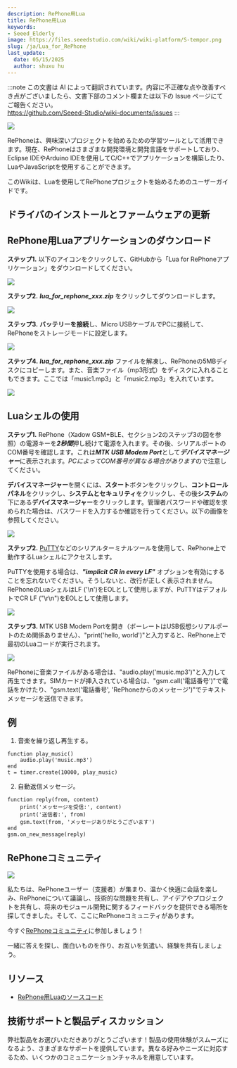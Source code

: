 ```yaml
---
description: RePhone用Lua
title: RePhone用Lua
keywords:
- Seeed_Elderly
image: https://files.seeedstudio.com/wiki/wiki-platform/S-tempor.png
slug: /ja/Lua_for_RePhone
last_update:
  date: 05/15/2025
  author: shuxu hu
---
```

:::note
この文書は AI によって翻訳されています。内容に不正確な点や改善すべき点がございましたら、文書下部のコメント欄または以下の Issue ページにてご報告ください。  
https://github.com/Seeed-Studio/wiki-documents/issues
:::

![](https://files.seeedstudio.com/wiki/Lua_for_RePhone/img/Xadow_GSMPlusBLE_pingguo.JPG)

RePhoneは、興味深いプロジェクトを始めるための学習ツールとして活用できます。現在、RePhoneはさまざまな開発環境と開発言語をサポートしており、Eclipse IDEやArduino IDEを使用してC/C++でアプリケーションを構築したり、LuaやJavaScriptを使用することができます。

このWikiは、Luaを使用してRePhoneプロジェクトを始めるためのユーザーガイドです。

ドライバのインストールとファームウェアの更新
----------------------------------

<!-- -   **ドライバのインストール**については、[Arduino_IDE_for_RePhone_Kit](/ja/Arduino_IDE_for_RePhone_Kit "Arduino IDE for RePhone Kit")の**セクション2**を参照してください -->

<!-- 
-   **ファームウェアの更新**については、[Arduino_IDE_for_RePhone_Kit](/ja/Arduino_IDE_for_RePhone_Kit "Arduino IDE for RePhone Kit")の**セクション3**を参照してください -->

RePhone用Luaアプリケーションのダウンロード
------------------------------------

**ステップ1.** 以下のアイコンをクリックして、GitHubから「Lua for RePhoneアプリケーション」をダウンロードしてください。

[![](https://files.seeedstudio.com/wiki/Lua_for_RePhone/img/Download_Lua_for_RePhone.png)](https://github.com/Seeed-Studio/Lua_for_RePhone/releases)

**ステップ2.** ***lua_for_rephone_xxx.zip*** をクリックしてダウンロードします。

![](https://files.seeedstudio.com/wiki/Lua_for_RePhone/img/Lua_for_rephone_download.png)

**ステップ3.** **バッテリーを接続**し、Micro USBケーブルでPCに接続して、RePhoneをストレージモードに設定します。

![](https://files.seeedstudio.com/wiki/Lua_for_RePhone/img/Connect_Xadow_GSMPlusBLE_to_PC.png)

**ステップ4.** ***lua_for_rephone_xxx.zip*** ファイルを解凍し、RePhoneの5MBディスクにコピーします。また、音楽ファイル（mp3形式）をディスクに入れることもできます。ここでは「music1.mp3」と「music2.mp3」を入れています。

![](https://files.seeedstudio.com/wiki/Lua_for_RePhone/img/Lua_1.png)

Luaシェルの使用
-------------

**ステップ1.** RePhone（Xadow GSM+BLE、セクション2のステップ3の図を参照）の電源キーを***2秒間***押し続けて電源を入れます。その後、シリアルポートのCOM番号を確認します。これは***MTK USB Modem Port***として***デバイスマネージャー***に表示されます。*PCによってCOM番号が異なる場合があります*ので注意してください。

**デバイスマネージャー**を開くには、**スタート**ボタンをクリックし、**コントロールパネル**をクリックし、**システムとセキュリティ**をクリックし、その後**システム**の下にある**デバイスマネージャー**をクリックします。管理者パスワードや確認を求められた場合は、パスワードを入力するか確認を行ってください。以下の画像を参照してください。

![](https://files.seeedstudio.com/wiki/Lua_for_RePhone/img/Check_ports.png)

**ステップ2.** [PuTTY](http://www.chiark.greenend.org.uk/~sgtatham/putty/download.html)などのシリアルターミナルツールを使用して、RePhone上で動作するLuaシェルにアクセスします。

PuTTYを使用する場合は、***"implicit CR in every LF"*** オプションを有効にすることを忘れないでください。そうしないと、改行が正しく表示されません。RePhoneのLuaシェルはLF ('\n')をEOLとして使用しますが、PuTTYはデフォルトでCR LF ("\r\n")をEOLとして使用します。

![](https://files.seeedstudio.com/wiki/Lua_for_RePhone/img/Putty_EOL.png)

**ステップ3.** MTK USB Modem Portを開き（ボーレートはUSB仮想シリアルポートのため関係ありません）、"print('hello, world')"と入力すると、RePhone上で最初のLuaコードが実行されます。

![](https://files.seeedstudio.com/wiki/Lua_for_RePhone/img/RePhone_Lua_Shell.png)

RePhoneに音楽ファイルがある場合は、"audio.play('music.mp3')"と入力して再生できます。SIMカードが挿入されている場合は、"gsm.call('電話番号')"で電話をかけたり、"gsm.text('電話番号', 'RePhoneからのメッセージ')"でテキストメッセージを送信できます。

例
--------

1. 音楽を繰り返し再生する。

```
function play_music()
    audio.play('music.mp3')
end
t = timer.create(10000, play_music)
```

2. 自動返信メッセージ。

```
function reply(from, content)
    print('メッセージを受信:', content)
    print('送信者:', from)
    gsm.text(from, 'メッセージありがとうございます')
end
gsm.on_new_message(reply)
```

RePhoneコミュニティ
-----------------

[![](https://files.seeedstudio.com/wiki/Lua_for_RePhone/img/RePhone_Community-2.png)](https://community.seeedstudio.com/discover.html?t=RePhone)

私たちは、RePhoneユーザー（支援者）が集まり、温かく快適に会話を楽しみ、RePhoneについて議論し、技術的な問題を共有し、アイデアやプロジェクトを共有し、将来のモジュール開発に関するフィードバックを提供できる場所を探してきました。そして、ここにRePhoneコミュニティがあります。

今すぐ[RePhoneコミュニティ](https://community.seeedstudio.com/discover.html?t=RePhone)に参加しましょう！

一緒に答えを探し、面白いものを作り、お互いを気遣い、経験を共有しましょう。

リソース
---------

- [RePhone用Luaのソースコード](https://github.com/Seeed-Studio/Lua_for_RePhone)


<!-- このMarkdownファイルはhttps://www.seeedstudio.com/wiki/Lua_for_RePhoneから作成されました -->

## 技術サポートと製品ディスカッション

弊社製品をお選びいただきありがとうございます！製品の使用体験がスムーズになるよう、さまざまなサポートを提供しています。異なる好みやニーズに対応するため、いくつかのコミュニケーションチャネルを用意しています。

<div class="button_tech_support_container">
<a href="https://forum.seeedstudio.com/" class="button_forum"></a> 
<a href="https://www.seeedstudio.com/contacts" class="button_email"></a>
</div>

<div class="button_tech_support_container">
<a href="https://discord.gg/eWkprNDMU7" class="button_discord"></a> 
<a href="https://github.com/Seeed-Studio/wiki-documents/discussions/69" class="button_discussion"></a>
</div>